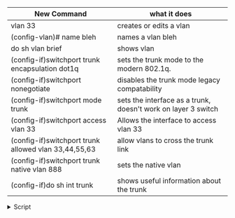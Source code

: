 



New Command | what it does
------------|-------------
vlan 33 | creates or edits a vlan
(config-vlan)# name bleh | names a vlan bleh
do sh vlan brief | shows vlan
(config-if)switchport trunk encapsulation dot1q | sets the trunk mode to the modern 802.1q.
(config-if)switchport nonegotiate | disables the trunk mode legacy compatability
(config-if)switchport mode trunk | sets the interface as a trunk, doesn't work on layer 3 switch
(config-if)switchport access vlan 33 | Allows the interface to access vlan 33
(config-if)switchport trunk allowed vlan 33,44,55,63 | allow vlans to cross the trunk link
(config-if)switchport trunk native vlan 888 | sets the native vlan
(config-if)do sh int trunk | shows useful information about the trunk



<details> <summary>Script</summary>







```
! ===============================
! This is switch 1 config
en
config t
hostname ALS1
no ip domain-lookup
line con 0
password cisco
login
logging sync
exec-time 120 0
enable secret class
service password-encryption
ip domain name challenge.local
crypto key generate rsa
1024
ip ssh ver 2
username student secret cisco 
username admin priv 15 secret cisco
line vty 0 15
transport input ssh
login local
banner motd % keep out %
ip default-gateway 172.16.1.0 255.255.255.0
vlan 33
name Sales
exit
vlan 44
name Manufacturing
exit
vlan 55
name Admin
exit
vlan 63
name ITmgmt
exit
vlan 888
name NativeONLY
exit
int range g1/0/1-8
switchport mode access
switchport access vlan 33
no shut
exit
int range g1/0/9-12
switchport mode access
switchport access vlan 44
no shut
exit
int range g1/0/13-18
switchport mode access
switchport access vlan 55
no shut
exit
int vlan 63
!switchport mode access
!switchport access vlan 63
ip add 172.16.63.0 255.255.255.128
desc ITmgmt
no shut
exit
int g1/0/24
switchport trunk encapsulation dot1q
switchport nonegotiate
switchport mode trunk
switchport trunk allowed vlan 33,44,55,63
switchport trunk native vlan 888
no shut
exit
!copy run start
!show arp
!show run


! ===============================
! This is switch 2 config
en
config t
hostname ALS2
no ip domain-lookup
line con 0
password cisco
login
logging sync
exec-time 120 0
enable secret class
service password-encryption
ip domain name challenge.local
crypto key generate rsa
1024
ip ssh ver 2
username student secret cisco 
username admin priv 15 secret cisco
line vty 0 15
transport input ssh
login local
banner motd % keep out %
ip default-gateway 172.16.1.0 255.255.255.0
vlan 33
name Sales
exit
vlan 44
name Manufacturing
exit
vlan 55
name Admin
exit
vlan 63
name ITmgmt
exit
vlan 888
name NativeONLY
exit
int range g1/0/1-6
switchport mode access
switchport access vlan 33
no shut
exit
int range g1/0/7-14
switchport mode access
switchport access vlan 44
no shut
exit
int range g1/0/15-22
switchport mode access
switchport access vlan 55
no shut
exit
int vlan 63
switchport mode access
switchport access vlan 63
ip add 172.16.63.0 255.255.255.128
desc ITmgmt
no shut
exit
int g1/0/23
switchport mode access
switchport access vlan 63
no shut
int g1/0/24
switchport trunk encapsulation dot1q
switchport nonegotiate
switchport mode trunk
switchport trunk allowed vlan 33,44,55,63
switchport trunk native vlan 888
no shut
exit
!copy run start
!show arp
!show run
```

</summary> </details>
